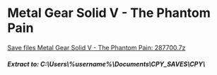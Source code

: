 # Metal Gear Solid V - The Phantom Pain
[Save files Metal Gear Solid V - The Phantom Pain: 287700.7z](287700.7z?raw=true)
##### Extract to: C:\Users\\%username%\Documents\CPY_SAVES\CPY\